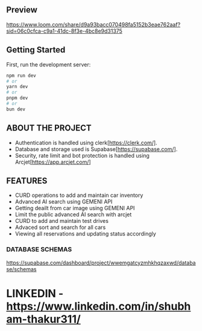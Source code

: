 ## Preview

https://www.loom.com/share/d9a93bacc070498fa5152b3eae762aaf?sid=06c0cfca-c9a1-41dc-8f3e-4bc8e9d31375

## Getting Started

First, run the development server:

```bash
npm run dev
# or
yarn dev
# or
pnpm dev
# or
bun dev
```

## ABOUT THE PROJECT
- Authentication is handled using clerk[https://clerk.com/].
- Database and storage used is Supabase[https://supabase.com/].
- Security, rate limit and bot protection is handled using Arcjet[https://app.arcjet.com/]

## FEATURES
- CURD operations to add and maintain car inventory
- Advanced AI search using GEMENI API
- Getting deailt from car image using GEMENI API
- Limit the public advanced AI search with arcjet
- CURD to add and maintain test drives
- Advaced sort and search for all cars
- Viewing all reservations and updating status accordingly

### DATABASE SCHEMAS
https://supabase.com/dashboard/project/wwemgatcyzmhkhqzaxwd/database/schemas

# LINKEDIN - https://www.linkedin.com/in/shubham-thakur311/
